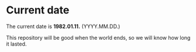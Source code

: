 # Current date

The current date is **1982.01.11.** (YYYY.MM.DD.)

This repository will be good when the world ends, so we will know how long it lasted.
